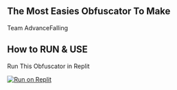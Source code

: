 ## The Most Easies Obfuscator To Make
Team AdvanceFalling

## How to RUN & USE
Run This Obfuscator in Replit

[![Run on Replit](https://binbashbanana.github.io/deploy-buttons/buttons/remade/replit.svg)](https://replit.com/@YellowGreg/AFObfuscate?v=1)


